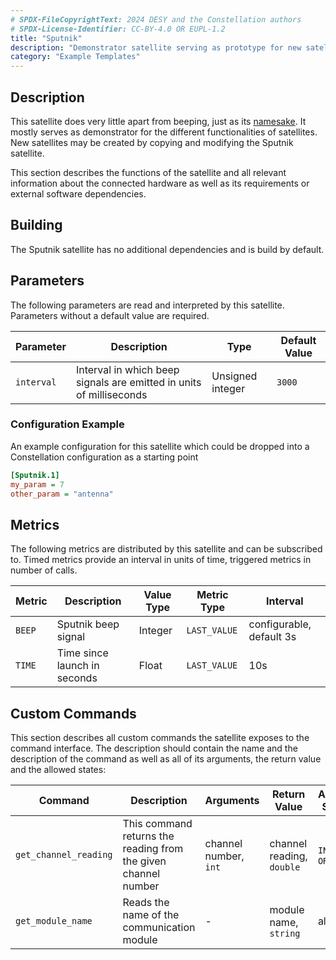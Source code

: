 ```yaml
---
# SPDX-FileCopyrightText: 2024 DESY and the Constellation authors
# SPDX-License-Identifier: CC-BY-4.0 OR EUPL-1.2
title: "Sputnik"
description: "Demonstrator satellite serving as prototype for new satellites"
category: "Example Templates"
---
```


## Description

This satellite does very little apart from beeping, just as its [namesake](https://en.wikipedia.org/wiki/Sputnik_1). It mostly serves as demonstrator for the different functionalities of satellites. New satellites may be created by copying and modifying the Sputnik satellite.

This section describes the functions of the satellite and all relevant information about the connected hardware as well as its requirements or external software dependencies.

## Building

The Sputnik satellite has no additional dependencies and is build by default.

## Parameters

The following parameters are read and interpreted by this satellite. Parameters without a default value are required.

| Parameter  | Description | Type | Default Value |
|------------|-------------|------|---------------|
| `interval` | Interval in which beep signals are emitted in units of milliseconds | Unsigned integer | `3000` |

### Configuration Example

An example configuration for this satellite which could be dropped into a Constellation configuration as a starting point

```ini
[Sputnik.1]
my_param = 7
other_param = "antenna"
```

## Metrics

The following metrics are distributed by this satellite and can be subscribed to. Timed metrics provide an interval in units of time, triggered metrics in number of calls.

| Metric | Description | Value Type | Metric Type | Interval |
|--------|-------------|------------|-------------|----------|
| `BEEP` | Sputnik beep signal | Integer | `LAST_VALUE` | configurable, default 3s |
| `TIME` | Time since launch in seconds | Float | `LAST_VALUE` | 10s |

## Custom Commands

This section describes all custom commands the satellite exposes to the command interface. The description should contain the name and the description of the
command as well as all of its arguments, the return value and the allowed states:

| Command | Description | Arguments | Return Value | Allowed States |
|---------|-------------|-----------|--------------|----------------|
| `get_channel_reading` | This command returns the reading from the given channel number | channel number, `int` | channel reading, `double` | `INIT`, `ORBIT` |
| `get_module_name` | Reads the name of the communication module | - | module name, `string` | all |
